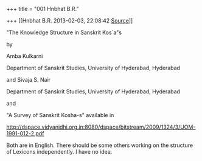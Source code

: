 +++
title = "001 Hnbhat B.R."

+++
[[Hnbhat B.R.	2013-02-03, 22:08:42 [Source](https://groups.google.com/g/bvparishat/c/8iV6JMZiDew)]]



  

  

"The Knowledge Structure in Sanskrit Kos´a"s

by

Amba Kulkarni

Department of Sanskrit Studies, University of Hyderabad, Hyderabad

and Sivaja S. Nair  

Department of Sanskrit Studies, University of Hyderabad, Hyderabad

  

and

  

"A Survey of Sanskrit Kosha-s" available in

  

<http://dspace.vidyanidhi.org.in:8080/dspace/bitstream/2009/1324/3/UOM-1991-012-2.pdf>

  

Both are in English. There should be some others working on the structure of Lexicons independently. I have no idea.

  

  

